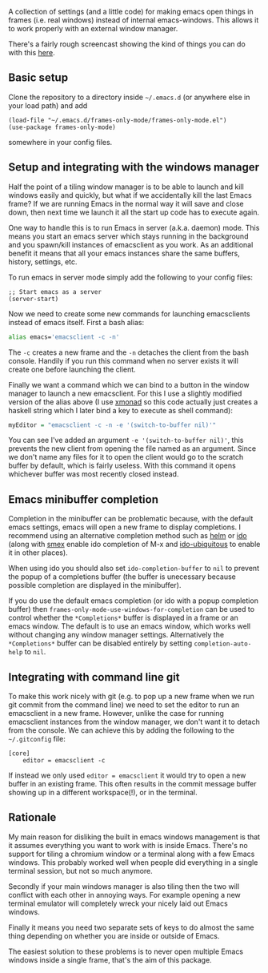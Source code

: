 
A collection of settings (and a little code) for making emacs open things in frames (i.e. real windows) instead of internal emacs-windows. This allows it to work properly with an external window manager.

There's a fairly rough screencast showing the kind of things you can do with this [here](https://www.youtube.com/watch?v=vi1BwRYJr6k).

Basic setup
-----

Clone the repository to a directory inside `~/.emacs.d` (or anywhere else in your load path) and add
```emacs
(load-file "~/.emacs.d/frames-only-mode/frames-only-mode.el")
(use-package frames-only-mode)
```
somewhere in your config files.


Setup and integrating with the windows manager
------------

Half the point of a tiling window manager is to be able to launch and kill windows easily and quickly, but what if we accidentally kill the last Emacs frame? If we are running Emacs in the normal way it will save and close down, then next time we launch it all the start up code has to execute again.

One way to handle this is to run Emacs in server (a.k.a. daemon) mode. This means you start an emacs server which stays running in the background and you spawn/kill instances of emacsclient as you work. As an additional benefit it means that all your emacs instances share the same buffers, history, settings, etc.

To run emacs in server mode simply add the following to your config files:
```emacs
;; Start emacs as a server
(server-start)
```


Now we need to create some new commands for launching emacsclients instead of emacs itself. First a bash alias:
```bash
alias emacs='emacsclient -c -n'
```
The `-c` creates a new frame and the `-n` detaches the client from the bash console. Handily if you run this command when no server exists it will create one before launching the client.

Finally we want a command which we can bind to a button in the window manager to launch a new emacsclient. For this I use a slightly modified version of the alias above (I use [xmonad](http://xmonad.org/) so this code actually just creates a haskell string which I later bind a key to execute as shell command):

```haskell
myEditor = "emacsclient -c -n -e '(switch-to-buffer nil)'"
```

You can see I've added an argument `-e '(switch-to-buffer nil)'`, this prevents the new client from opening the file named as an argument. Since we don't name any files for it to open the client would go to the scratch buffer by default, which is fairly useless. With this command it opens whichever buffer was most recently closed instead.


Emacs minibuffer completion
---------

Completion in the minibuffer can be problematic because, with the default
emacs settings, emacs will open a new frame to display completions. I
recommend using an alternative completion method such as [helm](http://tuhdo.github.io/helm-intro.html) or [ido](https://www.masteringemacs.org/article/introduction-to-ido-mode) (along with [smex](https://github.com/nonsequitur/smex) enable ido completion of M-x and [ido-ubiquitous](https://github.com/DarwinAwardWinner/ido-ubiquitous) to enable it in other places).

When using ido you should also set `ido-completion-buffer` to `nil` to
prevent the popup of a completions buffer (the buffer is unecessary because
possible completion are displayed in the minibuffer).

If you do use the default emacs completion (or ido with a popup completion
buffer) then `frames-only-mode-use-windows-for-completion` can be used to
control whether the `*Completions*` buffer is displayed in a frame or an
emacs window. The default is to use an emacs window, which works well
without changing any window manager settings. Alternatively the
`*Completions*` buffer can be disabled entirely by setting
`completion-auto-help` to `nil`.


Integrating with command line git
----------------

To make this work nicely with git (e.g. to pop up a new frame when we run git commit from the command line) we need to set the editor to run an emacsclient in a new frame. However, unlike the case for running emacsclient instances from the window manager, we don't want it to detach from the console. We can achieve this by adding the following to the `~/.gitconfig` file:

```
[core]
	editor = emacsclient -c
```

If instead we only used `editor = emacsclient` it would try to open a new buffer in an existing frame. This often results in the commit message buffer showing up in a different workspace(!), or in the terminal.

Rationale
-------

My main reason for disliking the built in emacs windows management is that it assumes everything you want to work with is inside Emacs. There's no support for tiling a chromium window or a terminal along with a few Emacs windows. This probably worked well when people did everything in a single terminal session, but not so much anymore.

Secondly if your main windows manager is also tiling then the two will conflict with each other in annoying ways. For example opening a new terminal emulator will completely wreck your nicely laid out Emacs windows.

Finally it means you need two separate sets of keys to do almost the same thing depending on whether you are inside or outside of Emacs.

The easiest solution to these problems is to never open multiple Emacs windows inside a single frame, that's the aim of this package.
